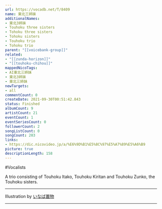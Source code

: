 ```yaml
---
url: https://vocadb.net/T/8409
name: 東北三姉妹
additionalNames: 
- 東北3姉妹
- Touhoku three sisters
- Tohoku three sisters
- Tohoku sisters
- Touhoku trio
- Tohoku trio
parent: "[[voicebank-group]]"
related:
- "[[zunda-horizon]]"
- "[[touhoku-chihou]]"
mappedNicoTags:
- AI東北三姉妹
- 東北3姉妹
- 東北三姉妹
newTargets:
- all
commentCount: 0
createDate: 2021-09-30T00:51:42.843
status: Finished
albumCount: 9
artistCount: 21
eventCount: 1
eventSeriesCount: 0
followerCount: 2
songListCount: 0
songCount: 203
links: 
- https://dic.nicovideo.jp/a/%E6%9D%B1%E5%8C%97%E5%A7%89%E5%A6%B9
picture: true
descriptionLength: 158
---
```


#Vocalists

A trio consisting of Touhoku Itako, Touhoku Kiritan and Touhoku Zunko, the Touhoku sisters.
___
Illustration by [いなば置物](https://www.pixiv.net/en/users/477217)

---

